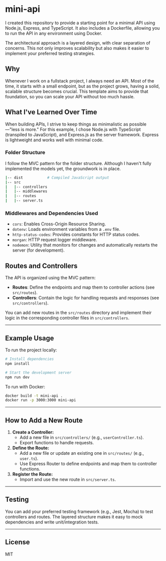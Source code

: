 # mini-api

I created this repository to provide a starting point for a minimal API using Node.js, Express, and TypeScript. It also includes a Dockerfile, allowing you to run the API in any environment using Docker.

The architectural approach is a layered design, with clear separation of concerns. This not only improves scalability but also makes it easier to implement your preferred testing strategies.

## Why

Whenever I work on a fullstack project, I always need an API. Most of the time, it starts with a small endpoint, but as the project grows, having a solid, scalable structure becomes crucial. This template aims to provide that foundation, so you can scale your API without too much hassle.

## What I've Learned Over Time

When building APIs, I strive to keep things as minimalistic as possible—"less is more." For this example, I chose Node.js with TypeScript (transpiled to JavaScript), and Express.js as the server framework. Express is lightweight and works well with minimal code.

### Folder Structure

I follow the MVC pattern for the folder structure. Although I haven't fully implemented the models yet, the groundwork is in place.

```bash
|-- dist           # Compiled JavaScript output
|-- src
|   |-- controllers
|   |-- middlewares
|   |-- routes
|   |-- server.ts
```

### Middlewares and Dependencies Used

- `cors`: Enables Cross-Origin Resource Sharing.
- `dotenv`: Loads environment variables from a `.env` file.
- `http-status-codes`: Provides constants for HTTP status codes.
- `morgan`: HTTP request logger middleware.
- `nodemon`: Utility that monitors for changes and automatically restarts the server (for development).

## Routes and Controllers

The API is organized using the MVC pattern:

- **Routes**: Define the endpoints and map them to controller actions (see `src/routes`).
- **Controllers**: Contain the logic for handling requests and responses (see `src/controllers`).

You can add new routes in the `src/routes` directory and implement their logic in the corresponding controller files in `src/controllers`.

---

## Example Usage

To run the project locally:

```bash
# Install dependencies
npm install

# Start the development server
npm run dev
```

To run with Docker:

```bash
docker build -t mini-api .
docker run -p 3000:3000 mini-api
```

---

## How to Add a New Route

1. **Create a Controller:**
   - Add a new file in `src/controllers/` (e.g., `userController.ts`).
   - Export functions to handle requests.
2. **Define the Route:**
   - Add a new file or update an existing one in `src/routes/` (e.g., `user.ts`).
   - Use Express Router to define endpoints and map them to controller functions.
3. **Register the Route:**
   - Import and use the new route in `src/server.ts`.

---

## Testing

You can add your preferred testing framework (e.g., Jest, Mocha) to test controllers and routes. The layered structure makes it easy to mock dependencies and write unit/integration tests.

---

## License

MIT
